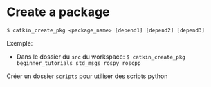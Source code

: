 # Create a package

`$ catkin_create_pkg <package_name> [depend1] [depend2] [depend3]`

Exemple:

- Dans le dossier du `src` du workspace:
`$ catkin_create_pkg beginner_tutorials std_msgs rospy roscpp`


Créer un dossier `scripts` pour utiliser des scripts python